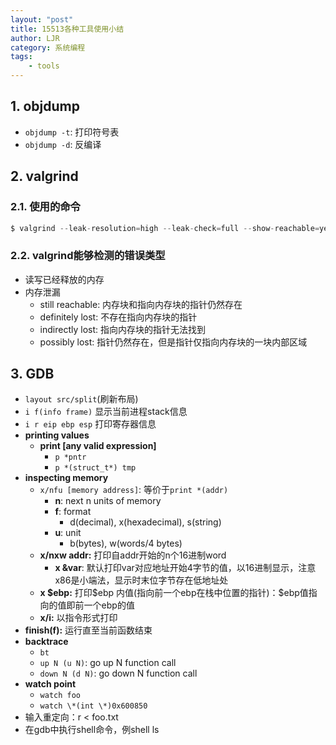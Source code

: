 ```yaml
---
layout: "post"
title: 15513各种工具使用小结
author: LJR
category: 系统编程
tags:
    - tools
---
```


## 1. objdump

+ `objdump -t`: 打印符号表
+ `objdump -d`: 反编译

## 2. valgrind

### 2.1. 使用的命令

```c
$ valgrind --leak-resolution=high --leak-check=full --show-reachable=yes --track-fds=yes ./myProgram arg1 arg2
```

### 2.2. valgrind能够检测的错误类型

+ 读写已经释放的内存
+ 内存泄漏
  + still reachable: 内存块和指向内存块的指针仍然存在
  + definitely lost: 不存在指向内存块的指针
  + indirectly lost: 指向内存块的指针无法找到
  + possibly lost: 指针仍然存在，但是指针仅指向内存块的一块内部区域

## 3. GDB

+ `layout src/split`(刷新布局)
+ `i f(info frame)` 显示当前进程stack信息
+ `i r eip ebp esp` 打印寄存器信息
+ **printing values**
  + **print [any valid expression]**
    + `p *pntr`
    + `p *(struct_t*) tmp`
+ **inspecting memory**
  + `x/nfu [memory address]`: 等价于`print *(addr)`
    + **n**: next n units of memory
    + **f**: format
      + d(decimal), x(hexadecimal), s(string)
    + **u**: unit
      + b(bytes), w(words/4 bytes)
  + **x/nxw addr:** 打印自addr开始的n个16进制word
    + **x &var**: 默认打印var对应地址开始4字节的值，以16进制显示，注意x86是小端法，显示时末位字节存在低地址处
  + **x \$ebp:** 打印\$ebp 内值(指向前一个ebp在栈中位置的指针)：$ebp值指向的值即前一个ebp的值
  + **x/i:** 以指令形式打印
+ **finish(f):** 运行直至当前函数结束
+ **backtrace**
  + `bt`
  + `up N (u N)`: go up N function call
  + `down N (d N)`: go down N function call
+ **watch point**
  + `watch foo`
  + `watch \*(int \*)0x600850`
+ 输入重定向：r < foo.txt
+ 在gdb中执行shell命令，例shell ls
